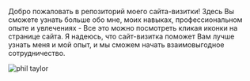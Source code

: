 Добро пожаловать в репозиторий моего сайта-визитки! Здесь Вы сможете узнать больше обо мне, моих навыках, профессиональном опыте и увлечениях - Все это можно посмотреть кликая иконки на странице сайта. Я надеюсь, что сайт-визитка поможет Вам лучше узнать меня и мой опыт, и мы сможем начать взаимовыгодное сотрудничество.


![phil taylor](https://github.com/philt27/philt27.github.io/assets/124879514/566ac4f7-ea32-4068-81d9-012003c1df07)
